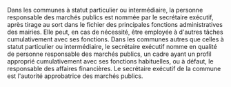 Dans les communes à statut particulier ou intermédiaire, la personne responsable des marchés publics est nommée par le secrétaire exécutif, après tirage au sort dans le fichier des principales fonctions administratives des mairies. Elle peut, en cas de nécessité, être employée à d'autres tâches cumulativement avec ses fonctions.
Dans les communes autres que celles à statut particulier ou intermédiaire, le secrétaire exécutif nomme en qualité de personne responsable des marchés publics, un cadre ayant un profil approprié cumulativement avec ses fonctions habituelles, ou à défaut, le responsable des affaires financières.
Le secrétaire exécutif de la commune est l'autorité approbatrice des marchés publics.